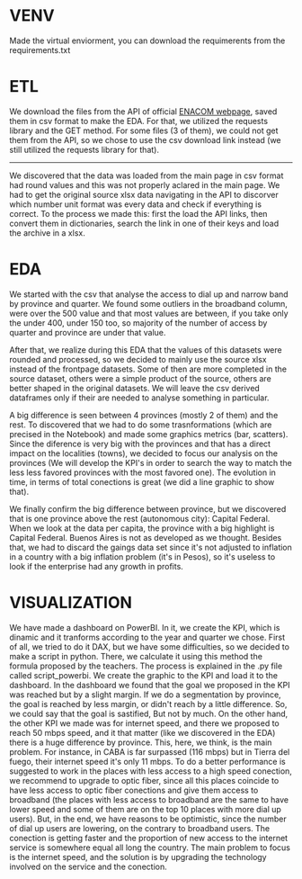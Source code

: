 # VENV

Made the virtual enviorment, you can download the requimerents from the requirements.txt

# ETL

We download the files from the API of official [ENACOM webpage](https://datosabiertos.enacom.gob.ar/dashboards/20000/acceso-a-internet/), saved them in csv format to make the EDA. For that, we utilized the requests library and the GET method. For some files (3 of them), we could not get them from the API, so we chose to use the csv download link instead (we still utilized the requests library for that).

***

We discovered that the data was loaded from the main page in csv format had round values and this was not properly aclared in the main page. We had to get the original source xlsx data navigating in the API to discorver which number unit format was every data and check if everything is correct. To the process we made this: first the load the API links, then convert them in dictionaries, search the link in one of their keys and load the archive in a xlsx.

# EDA

We started with the csv that analyse the access to dial up and narrow band by province and quarter. We found some outliers in the broadband column, were over the 500 value and that most values are between, if you take only the under 400, under 150 too, so majority of the number of access by quarter and province are under that value.

After that, we realize during this EDA that the values of this datasets were rounded and processed, so we decided to mainly use the source xlsx instead of the frontpage datasets. Some of then are more completed in the source dataset, others were a simple product of the source, others are better shaped in the original datasets. We will leave the csv derived dataframes only if their are needed to analyse something in particular.

A big difference is seen between 4 provinces (mostly 2 of them) and the rest. To discovered that we had to do some trasnformations (which are precised in the Notebook) and made some graphics metrics (bar, scatters). Since the diference is very big with the provinces and that has a direct impact on the localities (towns), we decided to focus our analysis on the provinces (We will develop the KPI's in order to search the way to match the less less favored provinces with the most favored one). The evolution in time, in terms of total conections is great (we did a line graphic to show that).

We finally confirm the big difference between province, but we discovered that is one province above the rest (autonomous city): Capital Federal. When we look at the data per capita, the province with a big highlight is Capital Federal. Buenos Aires is not as developed as we thought. Besides that, we had to discard the gaings data set since it's not adjusted to inflation in a country with a big inflation problem (it's in Pesos), so it's useless to look if the enterprise had any growth in profits.

# VISUALIZATION

We have made a dashboard on PowerBI. In it, we create the KPI, which is dinamic and it tranforms according to the year and quarter we chose. First of all, we tried to do it DAX, but we have some difficulties, so we decided to make a script in python. There, we calculate it using this method the formula proposed by the teachers. The process is explained in the .py file called script_powerbi. We create the graphic to the KPI and load it to the dashboard. In the dashboard we found that the goal we proposed in the KPI was reached but by a slight margin. If we do a segmentation by province, the goal is reached by less margin, or didn't reach by a little difference. So, we could say that the goal is sastified, But not by much.
On the other hand, the other KPI we made was for internet speed, and there we proposed to reach 50 mbps speed, and it that matter (like we discovered in the EDA) there is a huge difference by province. This, here, we think, is the main problem. For instance, in CABA is far surpassed (116 mbps) but in Tierra del fuego, their internet speed it's only 11 mbps. To do a better performance is suggested to work in the places with less access to a high speed conection, we recommend to upgrade to optic fiber, since all this places coincide to have less access to optic fiber conections and give them access to broadband (the places with less access to broadband are the same to have lower speed and some of them are on the top 10 places with more dial up users).
But, in the end, we have reasons to be optimistic, since the number of dial up users are lowering, on the contrary to broadband users. The conection is getting faster and the proportion of new access to the internet service is somewhere equal all long the country. The main problem to focus is the internet speed, and the solution is by upgrading the technology involved on the service and the conection.